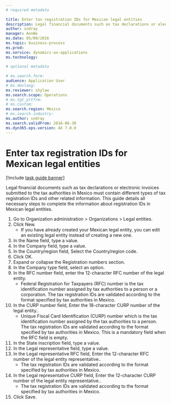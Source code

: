 ```yaml
--- 
# required metadata 
 
title: Enter tax registration IDs for Mexican legal entities
description: Legal financial documents such as tax declarations or electronic invoices submitted to the tax authorities in Mexico must contain different types of tax registration IDs and other related information. 
author: sndray
manager: AnnBe 
ms.date: 05/09/2016
ms.topic: business-process 
ms.prod:  
ms.service: dynamics-ax-applications 
ms.technology:  
 
# optional metadata 
 
# ms.search.form:   
audience: Application User 
# ms.devlang:  
ms.reviewer: shylaw
ms.search.scope: Operations 
# ms.tgt_pltfrm:  
# ms.custom:  
ms.search.region: Mexico
# ms.search.industry: 
ms.author: sndray
ms.search.validFrom: 2016-06-30 
ms.dyn365.ops.version: AX 7.0.0 
---
```

# Enter tax registration IDs for Mexican legal entities

[!include [task guide banner](../../includes/task-guide-banner.md)]

Legal financial documents such as tax declarations or electronic invoices submitted to the tax authorities in Mexico must contain different types of tax registration IDs and other related information. This guide details all necessary steps to complete the information about registration IDs in Mexican legal entities.

1. Go to Organization administration > Organizations > Legal entities.
2. Click New.
    * If you have already created your Mexican legal entity, you can edit an existing legal entity instead of creating a new one.  
3. In the Name field, type a value.
4. In the Company field, type a value.
5. In the Country/region field, Select the Country/region code.
6. Click OK.
7. Expand or collapse the Registration numbers section.
8. In the Company type field, select an option.
9. In the RFC number field, enter the 12-character RFC number of the legal entity.
    * Federal Registration for Taxpayers (RFC) number is the tax identification number assigned by tax authorities to a person or a corporation. The tax registration IDs are validated according to the format specified by tax authorities in Mexico.  
10. In the CURP number field, Enter the 18-character CURP number of the legal entity..
    * Unique Fiscal Card Identification (CURP) number which is the tax identification number assigned by the tax authorities to a person.  The tax registration IDs are validated according to the format specified by tax authorities in Mexico.  This is a mandatory field when the RFC field is empty.  
11. In the State inscription field, type a value.
12. In the Legal representative field, type a value.
13. In the Legal representative RFC field, Enter the 12-character RFC number of the legal entity representative..
    * The tax registration IDs are validated according to the format specified by tax authorities in Mexico.  
14. In the Legal representative CURP field, Enter the 12-character CURP number of the legal entity representative..
    * The tax registration IDs are validated according to the format specified by tax authorities in Mexico.  
15. Click Save.

